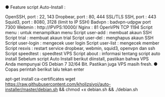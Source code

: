 ● Feature script Auto-Install :

OpenSSH, port : 22, 143
Dropbear, port : 80, 444
SSL/TLS SSH, port : 443
Squid3, port : 8080, 3128 (limit to IP SSH)
Badvpn : badvpn-udpgw port 7300
Webmin : http://IPVPS:10000/
Nginx : 81
OpenVPN TCP 1194
Script menu : untuk menampilkan menu
Script user-add : membuat akaun SSH
Script trial : membuat akaun trial
Script user-del : menghapus akaun SSH
Script user-login : mengecek user login
Script user-list : mengecek member
Script resvis : restart service dropbear, webmin, squid3, openvpn dan ssh
Script speedtest : speedtest VPS
Script about : informasi tentang script auto install
Sebelum script Auto Install berikut diinstall, pastikan bahwa VPS Anda mempunyai OS Debian 7 32/64 Bit. Pastikan juga VPS masih fresh.
● Copas perintah berikut lalu tekan enter

apt-get install ca-certificates
wget https://raw.githubusercontent.com/kholizsivoi/auto-installer/master/debian.sh && chmod +x debian.sh && ./debian.sh
